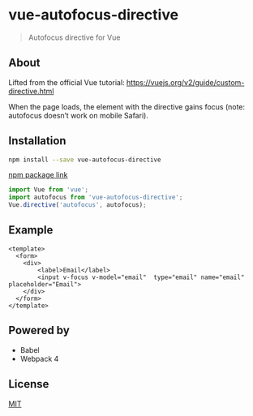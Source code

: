 # vue-autofocus-directive

> Autofocus directive for Vue

## About

Lifted from the official Vue tutorial: https://vuejs.org/v2/guide/custom-directive.html

When the page loads, the element with the directive gains focus (note: autofocus doesn’t work on mobile Safari).

## Installation

```bash
npm install --save vue-autofocus-directive
```

[npm package link](https://www.npmjs.com/package/vue-autofocus-directive)

```javascript
import Vue from 'vue';
import autofocus from 'vue-autofocus-directive';
Vue.directive('autofocus', autofocus);
```

## Example

```vue
<template>
  <form>
    <div>
        <label>Email</label>
        <input v-focus v-model="email"  type="email" name="email" placeholder="Email">
    </div>
  </form>
</template>
```

## Powered by

* Babel
* Webpack 4

## License

[MIT](http://opensource.org/licenses/MIT)
